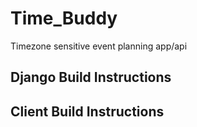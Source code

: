 # Time_Buddy

Timezone sensitive event planning app/api

## Django Build Instructions

## Client Build Instructions

